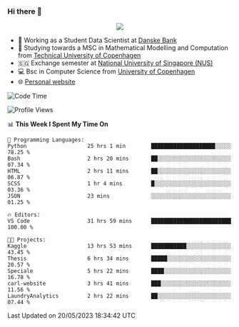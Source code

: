 ### Hi there 👋

<p align="center">
  <img src="https://media4.giphy.com/media/3ohzdKy5Z8TChSDuiA/giphy.gif?cid=ecf05e47r69cojk56gup9q8mep9liy48s94dn2uxsfh6fv39&rid=giphy.gif&ct=g" />
</p>

* 🏦 Working as a Student Data Scientist at [Danske Bank](https://danskebank.dk)
* 🧮 Studying towards a MSC in Mathematical Modelling and Computation from [Technical University of Copenhagen](https://www.dtu.dk)
* 🇸🇬 Exchange semester at [National University of Singapore (NUS)](https://www.nus.edu.sg)
* 💻 Bsc in Computer Science from [University of Copenhagen](https://www.ku.dk/english/)
* 🌐 [Personal website](https://fiskehandleren.github.io/carl-website/) 

<!--START_SECTION:waka-->
![Code Time](http://img.shields.io/badge/Code%20Time-314%20hrs-blue)

![Profile Views](http://img.shields.io/badge/Profile%20Views-0-blue)

📊 **This Week I Spent My Time On** 

```text
💬 Programming Languages: 
Python                   25 hrs 1 min        ████████████████████░░░░░   78.25 % 
Bash                     2 hrs 20 mins       ██░░░░░░░░░░░░░░░░░░░░░░░   07.34 % 
HTML                     2 hrs 11 mins       ██░░░░░░░░░░░░░░░░░░░░░░░   06.87 % 
SCSS                     1 hr 4 mins         █░░░░░░░░░░░░░░░░░░░░░░░░   03.36 % 
JSON                     23 mins             ░░░░░░░░░░░░░░░░░░░░░░░░░   01.25 % 

🔥 Editors: 
VS Code                  31 hrs 59 mins      █████████████████████████   100.00 % 

🐱‍💻 Projects: 
Kaggle                   13 hrs 53 mins      ███████████░░░░░░░░░░░░░░   43.45 % 
Thesis                   6 hrs 34 mins       █████░░░░░░░░░░░░░░░░░░░░   20.57 % 
Speciale                 5 hrs 22 mins       ████░░░░░░░░░░░░░░░░░░░░░   16.78 % 
carl-website             3 hrs 41 mins       ███░░░░░░░░░░░░░░░░░░░░░░   11.56 % 
LaundryAnalytics         2 hrs 22 mins       ██░░░░░░░░░░░░░░░░░░░░░░░   07.44 % 
```


 Last Updated on 20/05/2023 18:34:42 UTC
<!--END_SECTION:waka-->
